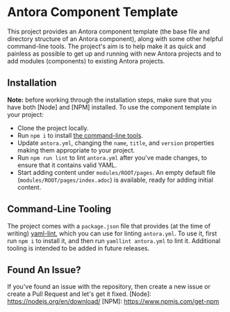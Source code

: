 

# Antora Component Template
This project provides an Antora component template (the base file and directory structure of an Antora component), along with some other helpful command-line tools.
The project's aim is to help make it as quick and painless as possible to get up and running with new Antora projects and to add modules (components) to existing Antora projects.
## Installation
**Note:** before working through the installation steps, make sure that you have both [Node] and [NPM] installed.
To use the component template in your project:
- Clone the project locally.
- Run `npm i` to install [the command-line tools](#command-line-tooling).
- Update `antora.yml`, changing the `name`, `title`, and `version` properties making them appropriate to your project.
- Run `npm run lint` to lint `antora.yml` after you've made changes, to ensure that it contains valid YAML.
- Start adding content under `modules/ROOT/pages`.
  An empty default file (`modules/ROOT/pages/index.adoc`) is available, ready for adding initial content.
<a name="command-line-tooling"></a>
## Command-Line Tooling
The project comes with a `package.json` file that provides (at the time of writing) [yaml-lint](https://www.npmjs.com/package/yaml-lint), which you can use for linting `antora.yml`.
To use it, first run `npm i` to install it, and then run `yamllint antora.yml` to lint it.
Additional tooling is intended to be added in future releases.
## Found An Issue?
If you've found an issue with the repository, then create a new issue or create a Pull Request and let's get it fixed.
[Node]: https://nodejs.org/en/download/
[NPM]: https://www.npmjs.com/get-npm

